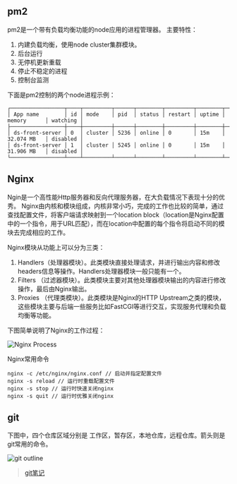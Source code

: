 ## pm2

pm2是一个带有负载均衡功能的node应用的进程管理器。
主要特性：

1. 内建负载均衡，使用node cluster集群模块。
2. 后台运行
3. 无停机更新重载
4. 停止不稳定的进程
5. 控制台监测

下面是pm2控制的两个node进程示例：

~~~
┌─────────────────┬────┬─────────┬──────┬────────┬─────────┬────────┬─────────────┬──────────┐
│ App name        │ id │ mode    │ pid  │ status │ restart │ uptime │ memory      │ watching │
├─────────────────┼────┼─────────┼──────┼────────┼─────────┼────────┼─────────────┼──────────┤
│ ds-front-server │ 0  │ cluster │ 5236 │ online │ 0       │ 15m    │ 32.074 MB   │ disabled │
│ ds-front-server │ 1  │ cluster │ 5245 │ online │ 0       │ 15m    │ 31.906 MB   │ disabled │
└─────────────────┴────┴─────────┴──────┴────────┴─────────┴────────┴─────────────┴──────────┘
~~~

## Nginx

Ngin是一个高性能Http服务器和反向代理服务器，在大负载情况下表现十分的优秀。
Nginx由内核和模块组成，内核非常小巧，完成的工作也比较的简单，通过查找配置文件，将客户端请求映射到一个location block（location是Nginx配置中的一个指令，用于URL匹配），而在location中配置的每个指令将启动不同的模块去完成相应的工作。

Nginx模块从功能上可以分为三类：

1. Handlers（处理器模块）。此类模块直接处理请求，并进行输出内容和修改headers信息等操作。Handlers处理器模块一般只能有一个。
2. Filters （过滤器模块）。此类模块主要对其他处理器模块输出的内容进行修改操作，最后由Nginx输出。
3. Proxies （代理类模块）。此类模块是Nginx的HTTP Upstream之类的模块，这些模块主要与后端一些服务比如FastCGI等进行交互，实现服务代理和负载均衡等功能。

下图简单说明了Nginx的工作过程：

![Nginx Process](http://img1.51cto.com/attachment/201310/190640632.png)

Nginx常用命令

~~~
nginx -c /etc/nginx/nginx.conf // 启动并指定配置文件
nginx -s reload // 运行时重载配置文件
nginx -s stop // 运行时快速关闭nginx
nginx -s quit // 运行时优雅关闭nginx
~~~

## git

下图中，四个仓库区域分别是 工作区，暂存区，本地仓库，远程仓库。箭头则是git常用的命令。

![git outline](http://yanhaijing.com/blog/146.png)

> [git笔记](http://yanhaijing.com/git/2014/11/01/my-git-note/)

